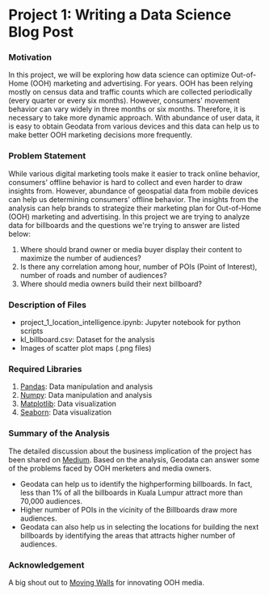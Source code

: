 # Project 1: Writing a Data Science Blog Post

### Motivation
In this project, we will be exploring how data science can optimize Out-of-Home (OOH) marketing and advertising. For years. OOH has been relying mostly on census data and traffic counts which are collected periodically (every quarter or every six months). However, consumers' movement behavior can vary widely in three months or six months. Therefore, it is necessary to take more dynamic approach. With abundance of user data, it is easy to obtain Geodata from various devices and this data can help us to make better OOH marketing decisions more frequently.

### Problem Statement
While various digital marketing tools make it easier to track online behavior, consumers' offline behavior is hard to collect and even harder to draw insights from. However, abundance of geospatial data from mobile devices can help us determining consumers' offline behavior. The insights from the analysis can help brands to strategize their marketing plan for Out-of-Home (OOH) marketing and advertising. In this project we are trying to analyze data for billboards and the questions we're trying to answer are listed below:
1. Where should brand owner or media buyer display their content to maximize the number of audiences?
2. Is there any correlation among hour, number of POIs (Point of Interest), number of roads and number of audiences?
3. Where should media owners build their next billboard?

### Description of Files
* project_1_location_intelligence.ipynb: Jupyter notebook for python scripts
* kl_billboard.csv: Dataset for the analysis
* Images of scatter plot maps (.png files)

### Required Libraries
1. [Pandas](https://pandas.pydata.org): Data manipulation and analysis
2. [Numpy](https://numpy.org): Data manipulation and analysis
3. [Matplotlib](https://matplotlib.org): Data visualization
4. [Seaborn](https://seaborn.pydata.org): Data visualization

### Summary of the Analysis
The detailed discussion about the business implication of the project has been shared on [Medium](https://medium.com/@abdullahreza/how-can-you-leverage-data-in-ooh-marketing-advertising-9220f350ce61). Based on the analysis, Geodata can answer some of the problems faced by OOH merketers and media owners.

* Geodata can help us to identify the highperforming billboards. In fact, less than 1% of all the billboards in Kuala Lumpur attract more than 70,000 audiences.
* Higher number of POIs in the vicinity of the Billboards draw more audiences.
* Geodata can also help us in selecting the locations for building the next billboards by identifying the areas that attracts higher number of audiences.

### Acknowledgement
A big shout out to [Moving Walls](https://www.movingwalls.com/moving-walls-plan-buy-and-measure-outcome-based-outdoor-advertising) for innovating OOH media. 